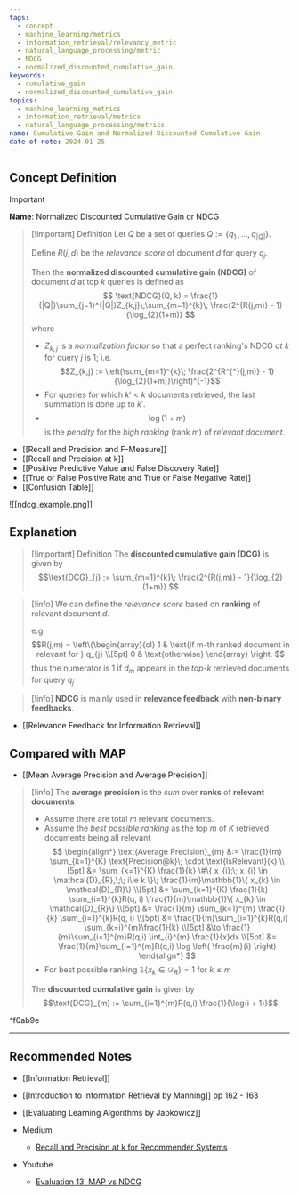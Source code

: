 ```yaml
---
tags:
  - concept
  - machine_learning/metrics
  - information_retrieval/relevancy_metric
  - natural_language_processing/metric
  - NDCG
  - normalized_discounted_cumulative_gain
keywords:
  - cumulative_gain
  - normalized_discounted_cumulative_gain
topics:
  - machine_learning_metrics
  - information_retrieval/metrics
  - natural_language_processing/metrics
name: Cumulative Gain and Normalized Discounted Cumulative Gain
date of note: 2024-01-25
---
```

## Concept Definition

>[!important]
>**Name**: Normalized Discounted Cumulative Gain or NDCG

>[!important] Definition
>Let $Q$ be a set of queries $Q := \{q_{1}\,{,}\ldots{,}\, q_{|Q|} \}$. 
>
>Define $R(j,d)$ be the *relevance score* of document $d$ for query $q_{j}$. 
>
>Then the **normalized discounted cumulative gain (NDCG)** of document $d$ at top $k$ queries is defined as 
>$$
>\text{NDCG}(Q, k) = \frac{1}{|Q|}\sum_{j=1}^{|Q|}Z_{k,j}\;\sum_{m=1}^{k}\; \frac{2^{R(j,m)} - 1}{\log_{2}(1+m)}
>$$
>where
>- $Z_{k,j}$ is a *normalization factor* so that a perfect ranking's NDCG *at $k$* for query $j$ is $1$; i.e. $$Z_{k,j} := \left(\sum_{m=1}^{k}\; \frac{2^{R^{*}(j,m)} - 1}{\log_{2}(1+m)}\right)^{-1}$$
>- For queries for which $k' < k$ documents retrieved, the last summation is done up to $k'$.
>- $$\log(1+m)$$ is the *penalty* for the *high ranking* (rank $m$) of *relevant document*.


- [[Recall and Precision and F-Measure]]
- [[Recall and Precision at k]]
- [[Positive Predictive Value and False Discovery Rate]]
- [[True or False Positive Rate and True or False Negative Rate]]
- [[Confusion Table]]

![[ndcg_example.png]]


## Explanation

>[!important] Definition
>The **discounted cumulative gain (DCG)** is given by 
>$$\text{DCG}_{j} := \sum_{m=1}^{k}\; \frac{2^{R(j,m)} - 1}{\log_{2}(1+m)} $$
>

>[!info]
>We can define the *relevance score* based on **ranking** of relevant document $d$.
>
>e.g. $$R(j,m) = \left\{\begin{array}{cl} 1 & \text{if m-th ranked document  in relevant for } q_{j} \\[5pt] 0 & \text{otherwise} \end{array} \right. $$ thus the numerator is $1$ if $d_{m}$ appears in the *top-k* retrieved documents for query $q_{j}$

>[!info]
>**NDCG** is mainly used in **relevance feedback** with **non-binary feedbacks**.

- [[Relevance Feedback for Information Retrieval]]

## Compared with MAP

- [[Mean Average Precision and Average Precision]]

>[!info]
>The **average precision** is the *sum* over **ranks** of **relevant documents**
>- Assume there are total $m$ relevant documents.
>- Assume the *best possible ranking* as the top $m$ of $K$ retrieved documents being all relevant
>$$
>\begin{align*}
>\text{Average Precision}_{m} &:= \frac{1}{m} \sum_{k=1}^{K} \text{Precision@k}\; \cdot \text{IsRelevant}(k) \\[5pt]
>&= \sum_{k=1}^{K} \frac{1}{k} \#\{ x_{i}:\; x_{i} \in \mathcal{D}_{R},\;\;  i\le k \}\; \frac{1}{m}\mathbb{1}\{ x_{k} \in \mathcal{D}_{R}\} \\[5pt]
>&= \sum_{k=1}^{K} \frac{1}{k} \sum_{i=1}^{k}R(q, i) \frac{1}{m}\mathbb{1}\{ x_{k} \in \mathcal{D}_{R}\} \\[5pt]
>&= \frac{1}{m} \sum_{k=1}^{m} \frac{1}{k} \sum_{i=1}^{k}R(q, i)  \\[5pt]
>&= \frac{1}{m}\sum_{i=1}^{k}R(q,i) \sum_{k=i}^{m}\frac{1}{k} \\[5pt] 
>&\to \frac{1}{m}\sum_{i=1}^{m}R(q,i) \int_{i}^{m} \frac{1}{x}dx  \\[5pt] 
>&= \frac{1}{m}\sum_{i=1}^{m}R(q,i)  \log \left( \frac{m}{i} \right)
>\end{align*}
>$$ 
>- For best possible ranking $\mathbb{1}\{ x_{k} \in \mathcal{D}_{R}\}  = 1$ for $k\le m$
>
>The **discounted cumulative gain** is given by $$\text{DCG}_{m} := \sum_{i=1}^{m}R(q,i) \frac{1}{\log(i + 1)}$$ 

^f0ab9e




-----------
##  Recommended Notes

- [[Information Retrieval]]

- [[Introduction to Information Retrieval by Manning]] pp 162 - 163
- [[Evaluating Learning Algorithms by Japkowicz]]

- Medium
	- [Recall and Precision at k for Recommender Systems](https://medium.com/@m_n_malaeb/recall-and-precision-at-k-for-recommender-systems-618483226c54)

- Youtube
	- [Evaluation 13: MAP vs NDCG](https://www.youtube.com/watch?v=qm1In7NH8WE)
